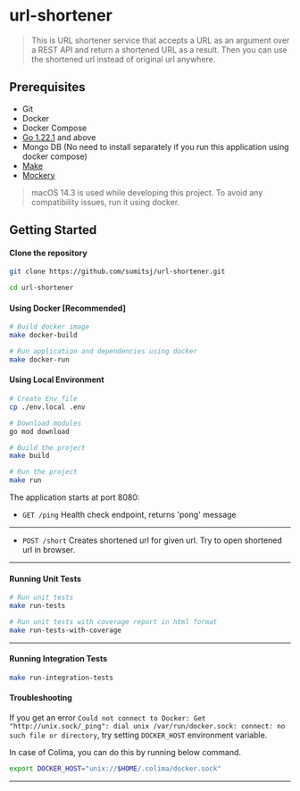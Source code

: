 # url-shortener

> This is URL shortener service that accepts a URL as an argument over a REST API and
return a shortened URL as a result. Then you can use the shortened url instead of original url anywhere.

Prerequisites
-------------

- Git
- Docker
- Docker Compose
- [Go 1.22.1](https://go.dev/doc/install) and above
- Mongo DB (No need to install separately if you run this application using docker compose)
- [Make](https://formulae.brew.sh/formula/make)
- [Mockery](https://vektra.github.io/mockery/latest/installation/#installation)

> macOS 14.3 is used while developing this project. To avoid any compatibility issues, run it using docker.

Getting Started
---------------

#### Clone the repository

```bash
git clone https://github.com/sumitsj/url-shortener.git

cd url-shortener
```

#### Using Docker [Recommended]

```bash
# Build docker image
make docker-build

# Run application and dependencies using docker
make docker-run
```

#### Using Local Environment

```bash
# Create Env file
cp ./env.local .env

# Download modules
go mod download

# Build the project
make build

# Run the project
make run
```

The application starts at port 8080:

- `GET /ping` Health check endpoint, returns 'pong' message

---

- `POST /short` Creates shortened url for given url. Try to open shortened url in browser.

---

#### Running Unit Tests

```bash
# Run unit tests
make run-tests

# Run unit tests with coverage report in html format
make run-tests-with-coverage
```
---
#### Running Integration Tests

```bash
make run-integration-tests
```

#### Troubleshooting
If you get an error `Could not connect to Docker: Get "http://unix.sock/_ping": dial unix /var/run/docker.sock: connect: no such file or directory`, try setting `DOCKER_HOST` environment variable.

In case of Colima, you can do this by running below command.
```bash
export DOCKER_HOST="unix://$HOME/.colima/docker.sock"
```

---
